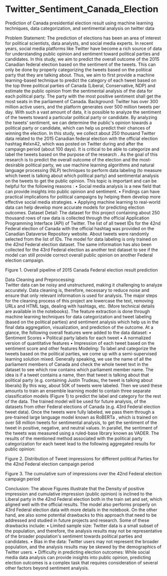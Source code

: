 # Twitter_Sentiment_Canada_Election
Prediction of Canada presidential election result using machine learning techniques, data categorization, and sentimental analysis on twitter data


Problem Statement:
The prediction of elections has been an area of interest for political scientists, data analysts, and social media experts. In recent years, social media platforms like Twitter have become a rich source of data for understanding public opinion and sentiment toward political parties and candidates. In this study, we aim to predict the overall outcome of the 2015 Canadian federal election based on the sentiment of the tweets. This can only be done by properly categorizing the tweets based on the political party that they are talking about. Thus, we aim to first provide a machine learning-based technique to predict the category of each tweet based on the top three political parties of Canada (Liberal, Conservative, NDP) and estimate the public opinion from the sentimental analysis of the data for each political party. The party with the most positive sentiment shall get the most seats in the parliament of Canada.
Background:
Twitter has over 300 million active users, and the platform generates over 500 million tweets per day. With such a vast amount of data, it is possible to analyze the sentiment of the tweets toward a particular political party or candidate. By analyzing the tweets' sentiment, we can determine the public's opinion towards a political party or candidate, which can help us predict their chances of winning the election.
In this study, we collect about 250 thousand Twitter data related to the 2015 Canadian federal election with the official election hashtag #elxn42, which was posted on Twitter during and after the campaign period (about 100 days). It is critical to be able to categorize and label the tweets based on the purpose of the research . As the goal of this research is to predict the overall outcome of the election and the most-desirable political party, we use machine learning algorithms and natural language processing (NLP) techniques to perform data labeling (to measure which tweet is talking about which political party) and sentimental analysis on the tweets to get the public opinion. This topic is important and can be helpful for the following reasons :
•	Social media analysis is a new field that can provide insights into public opinion and sentiment.
•	Findings can have practical implications for political campaigns by helping them develop more effective social media strategies.
•	Applying machine learning to real-world data can help develop more accurate models for predicting election outcomes.
Dataset Detail:
The dataset for this project containing about 250 thousand rows of raw data is collected through the official Application Programming Interface (API) of Twitter. The list of all tweet IDs for the 42nd Federal election of Canada with the official hashtag was provided on the Canadian Dataverse Repository  website. About tweets were randomly selected from the list of IDs. The model for data labeling is only trained on the 42nd Federal election dataset.
The same information has also been collected for the 43rd Federal election as another test dataset to see if the model can still provide correct overall public opinion on another Federal election campaign.
 
Figure 1. Overall pipeline of 2015 Canada Federal election result prediction

Data Cleaning and Preprocessing:	
Twitter data can be noisy and unstructured, making it challenging to analyze accurately. Data cleaning is, therefore, necessary to reduce noise and ensure that only relevant information is used for analysis. The major steps for the cleaning process of this project are lowercase the text, removing URLs and HTML tags, dealing with hashtags, etc. (More technical details are available in the notebooks).
The feature extraction is done through machine learning techniques for data categorization and tweet labeling (based on the political parties) and sentiment analysis which help us in the final data aggregation, visualization, and prediction of the outcome. At a glance, the following overall features were added to the data dataset:
•	Sentiment Scores
•	Political party labels for each tweet
•	A normalized version of quantitative features
•	Impression of each tweet based on the sentiment score and other features
Modeling:
To label and categorize the tweets based on the political parties, we come up with a semi-supervised  learning solution mixed. Generally speaking, we use the name of all the parliament members of Canada and check the whole tweet text in the dataset to see which row contains which parliament member name. The idea is if a tweet contains a name, then that tweet is talking about that political party (e.g. containing Justin Trudeau, the tweet is talking about liberals) By this way, about 50K of tweets were labeled. Then we used these amounts to train an ensemble learning model to contain three separate classification models (Figure 1) to predict the label and category for the rest of the data. The trained model will be used for future analysis, of the datasets from other Federal elections of Canada (e.g. 43rd Federal election tweet data).
Once the tweets were fully labeled, we pass them through a pre-trained large language model known as RoBERTa , which is trained on over 58 million tweets for sentimental analysis, to get the sentiment of the tweet in positive, negative, and neutral values. In parallel, the sentiment of the tweets was measured using a ruled-base library known as VADER. The results of the mentioned method associated with the political party categorization for each tweet lead to the following aggregated results for public opinion:
 
Figure 2. Distribution of Tweet impressions for different political Parties for the 42nd Federal election campaign period
 
Figure 3. The cumulative sum of impressions over the 42nd Federal election campaign period

Conclusion:
The above Figures illustrate that the Density of positive impression and cumulative impression (public opinion) is inclined to the Liberal party in the 42nd Federal election both in the train set and set, which aligned well with the official results. The model also performs properly on 43rd Federal election data with more details in the notebook.
On the other hand, are also some potential drawbacks to this approach that need to be addressed and studied in future projects and research. Some of these drawbacks include:
•	Limited sample size: Twitter data is a small subset of the population, and therefore, the analysis results may not be representative of the broader population's sentiment towards political parties and candidates.
•	Bias in the data: Twitter users may not represent the broader population, and the analysis results may be skewed by the demographics of Twitter users.
•	Difficulty in predicting election outcomes: While social media data analysis can provide insights into public opinion, predicting election outcomes is a complex task that requires consideration of several other factors beyond sentiment analysis.
